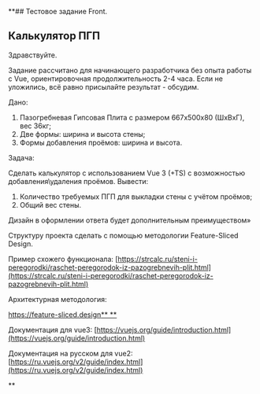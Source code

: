 
**## Тестовое задание Front.

## Калькулятор ПГП

Здравствуйте.

Задание рассчитано для начинающего разработчика без опыта работы с Vue, ориентировочная продолжительность 2-4 часа. Если не уложились, всё равно присылайте результат - обсудим.

Дано:

1. Пазогребневая Гипсовая Плита с размером 667х500х80 (ШхВхГ), вес 36кг;
2. Две формы: ширина и высота стены;
3. Формы добавления проёмов: ширина и высота.

Задача:

Сделать калькулятор с использованием Vue 3 (+TS) с возможностью добавления\удаления проёмов. Вывести:

1. Количество требуемых ПГП для выкладки стены с учётом проёмов;
2. Общий вес стены.

Дизайн в оформлении ответа будет дополнительным преимуществом»

Структуру проекта сделать с помощью методологии Feature-Sliced Design.

Пример схожего функционала: [https://strcalc.ru/steni-i-peregorodki/raschet-peregorodok-iz-pazogrebnevih-plit.html](https://strcalc.ru/steni-i-peregorodki/raschet-peregorodok-iz-pazogrebnevih-plit.html)

Архитектурная методология:

[https://feature-sliced.design**	**](https://feature-sliced.design)

Документация для vue3:
[https://vuejs.org/guide/introduction.html](https://vuejs.org/guide/introduction.html)

Документация на русском для vue2:
[https://ru.vuejs.org/v2/guide/index.html](https://ru.vuejs.org/v2/guide/index.html)

**
